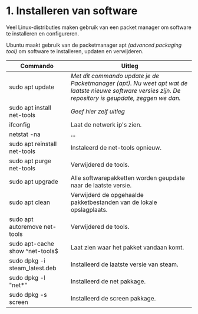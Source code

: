 # 1. Installeren van software
Veel Linux-distributies maken gebruik van een packet manager om software te installeren en configureren.

Ubuntu maakt gebruik van de packetmanager apt _(advanced packaging tool)_ om software te installeren, updaten en verwijderen.

Commando | Uitleg
--- | ---
sudo apt update | _Met dit commando update je de Packetmanager (apt). Nu weet apt wat de laatste nieuwe software versies zijn. De repository is geupdate, zeggen we dan._
sudo apt install net-tools | _Geef hier zelf uitleg_
ifconfig | Laat de netwerk ip's zien.
netstat -na | ...
sudo apt reinstall net-tools | Instaleerd de net-tools opnieuw.
sudo apt purge net-tools | Verwijdered de tools.
sudo apt upgrade | Alle softwarepakketten worden geupdate naar de laatste versie.
sudo apt clean | Verwijderd de opgehaalde pakketbestanden van de lokale opslagplaats.
sudo apt autoremove net-tools | Verwijdered de tools.
sudo apt-cache show ^net-tools$ | Laat zien waar het pakket vandaan komt.
sudo dpkg -i steam_latest.deb | Installeerd de laatste versie van steam.
sudo dpkg -l "net*" | Installeerd de net pakkage.
sudo dpkg -s screen | Installeerd de screen pakkage.
